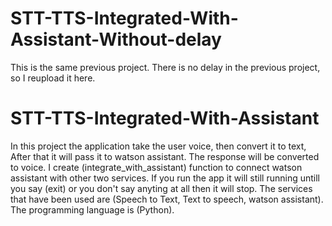 # STT-TTS-Integrated-With-Assistant-Without-delay
This is the same previous project. There is no delay in the previous project, so I reupload it here.  

# STT-TTS-Integrated-With-Assistant
In this project the application take the user voice, then convert it to text, After that it will pass it to watson assistant. The response will be converted to voice. I create (integrate_with_assistant) function to connect watson assistant with other two services. If you run the app it will still running untill you say (exit) or you don't say anyting at all then it will stop. The services that have been used are (Speech to Text, Text to speech, watson assistant). The programming language is (Python).





